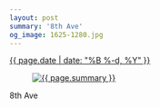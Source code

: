 ```yaml
---
layout: post
summary: '8th Ave'
og_image: 1625-1280.jpg
---
```


<div class="post">
 <time>
  <a href="/1625">
   {{ page.date | date: "%B %-d, %Y" }}
  </a>
 </time>
 <a href="/1625">
  <figure data-taken="4/8/2022">
   <img alt="{{ page.summary }}" sizes="(min-width: 700px) 50vw, calc(100vw - 2rem)" src="{{ site.assets_url }}/1625-640.jpg" srcset="{{ site.assets_url }}/1625-320.jpg 320w, {{ site.assets_url }}/1625-640.jpg 640w, {{ site.assets_url }}/1625-960.jpg 960w, {{ site.assets_url }}/1625-1280.jpg 1280w"/>
  </figure>
 </a>
 <span>
  8th Ave
 </span>
</div>
